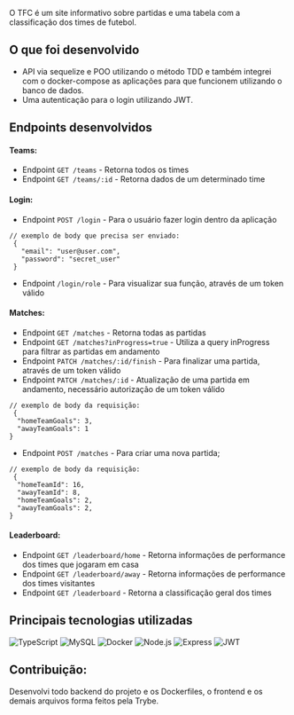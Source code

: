 O TFC é um site informativo sobre partidas e uma tabela com a classificação dos times de futebol.

## O que foi desenvolvido

- API via sequelize e POO utilizando o método TDD e também integrei com o docker-compose as aplicações para que funcionem utilizando o banco de dados.
- Uma autenticação para o login utilizando JWT.

## Endpoints desenvolvidos

#### Teams:

- Endpoint `GET /teams` - Retorna todos os times
- Endpoint `GET /teams/:id` - Retorna dados de um determinado time

#### Login:

- Endpoint `POST /login` - Para o usuário fazer login dentro da aplicação
```
// exemplo de body que precisa ser enviado:
 {
   "email": "user@user.com",
   "password": "secret_user"
 }
```
- Endpoint `/login/role` - Para visualizar sua função, através de um token válido

#### Matches:

- Endpoint `GET /matches` - Retorna todas as partidas
- Endpoint `GET /matches?inProgress=true` - Utiliza a query inProgress para filtrar as partidas em andamento
- Endpoint `PATCH /matches/:id/finish` - Para finalizar uma partida, através de um token válido 
- Endpoint `PATCH /matches/:id` - Atualização de uma partida em andamento, necessário autorização de um token válido
```
// exemplo de body da requisição:
 {
  "homeTeamGoals": 3,
  "awayTeamGoals": 1
}
```
- Endpoint `POST /matches` - Para criar uma nova partida;
```
// exemplo de body da requisição:
 {
  "homeTeamId": 16, 
  "awayTeamId": 8, 
  "homeTeamGoals": 2,
  "awayTeamGoals": 2,
}
```
#### Leaderboard:
- Endpoint `GET /leaderboard/home` - Retorna informações de performance dos times que jogaram em casa
- Endpoint `GET /leaderboard/away` - Retorna informações de performance dos times visitantes
- Endpoint `GET /leaderboard` - Retorna a classificação geral dos times


## Principais tecnologias utilizadas

![TypeScript](https://img.shields.io/badge/TypeScript-007ACC?style=for-the-badge&logo=typescript&logoColor=white)
![MySQL](https://img.shields.io/badge/MySQL-005C84?style=for-the-badge&logo=mysql&logoColor=white)
![Docker](https://img.shields.io/badge/Docker-2CA5E0?style=for-the-badge&logo=docker&logoColor=white)
![Node.js](https://img.shields.io/badge/Node.js-339933?style=for-the-badge&logo=nodedotjs&logoColor=white)
![Express](https://img.shields.io/badge/Express.js-000000?style=for-the-badge&logo=express&logoColor=white)
![JWT](https://img.shields.io/badge/JWT-000000?style=for-the-badge&logo=JSON%20web%20tokens&logoColor=white)

## Contribuição:

Desenvolvi todo backend do projeto e os Dockerfiles, o frontend e os demais arquivos forma feitos pela Trybe.
